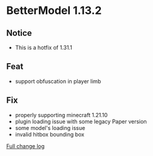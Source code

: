 # BetterModel 1.13.2

## Notice
- This is a hotfix of 1.31.1

## Feat
- support obfuscation in player limb

## Fix
- properly supporting minecraft 1.21.10
- plugin loading issue with some legacy Paper version
- some model's loading issue
- invalid hitbox bounding box

[Full change log](https://github.com/toxicity188/BetterModel/compare/1.13.1...1.13.2)